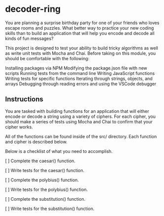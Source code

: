 # decoder-ring

You are planning a surprise birthday party for one of your friends who loves escape rooms and puzzles. What better way to practice your new coding skills than to build an application that will help you encode and decode all kinds of fun messages?

This project is designed to test your ability to build tricky algorithms as well as write unit tests with Mocha and Chai. Before taking on this module, you should be comfortable with the following:

Installing packages via NPM
Modifying the package.json file with new scripts
Running tests from the command line
Writing JavaScript functions
Writing tests for specific functions
Iterating through strings, objects, and arrays
Debugging through reading errors and using the VSCode debugger

<h2> Instructions </h2>
You are tasked with building functions for an application that will either encode or decode a string using a variety of ciphers. For each cipher, you should make a series of tests using Mocha and Chai to confirm that your cipher works.

All of the functions can be found inside of the src/ directory. Each function and cipher is described below.

Below is a checklist of what you need to accomplish.

<p> [ ] Complete the caesar() function. </p>
<p> [ ] Write tests for the caesar() function. </p>
<p> [ ] Complete the polybius() function. </p>
<p> [ ] Write tests for the polybius() function. </p>
<p> [ ] Complete the substitution() function. </p>
<p> [ ] Write tests for the substitution() function. </p>
